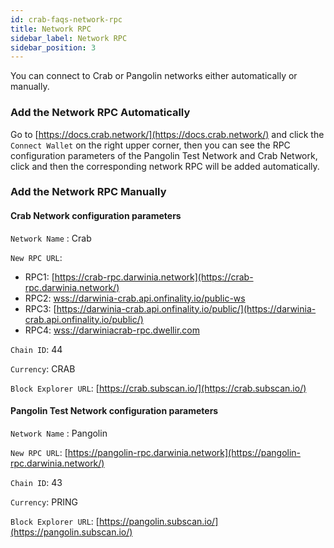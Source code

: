 ```yaml
---
id: crab-faqs-network-rpc
title: Network RPC
sidebar_label: Network RPC
sidebar_position: 3
---
```


You can connect to Crab or Pangolin networks either automatically or manually. 

### Add the Network RPC Automatically

Go to [https://docs.crab.network/](https://docs.crab.network/) and click the `Connect Wallet` on the right upper corner, then you can see the RPC configuration parameters of the Pangolin Test Network and Crab Network, click and then the corresponding network RPC will be added automatically.

### Add the Network RPC Manually

#### Crab Network configuration parameters

<aside>

`Network Name` : Crab

`New RPC URL`: 

- RPC1: [https://crab-rpc.darwinia.network](https://crab-rpc.darwinia.network/)
- RPC2: [wss://darwinia-crab.api.onfinality.io/public-ws](wss://darwinia-crab.api.onfinality.io/public-ws)
- RPC3: [https://darwinia-crab.api.onfinality.io/public/](https://darwinia-crab.api.onfinality.io/public/)
- RPC4: [wss://darwiniacrab-rpc.dwellir.com](wss://darwiniacrab-rpc.dwellir.com)

`Chain ID`: 44

`Currency`: CRAB

`Block Explorer URL`: [https://crab.subscan.io/](https://crab.subscan.io/)

</aside>

#### Pangolin Test Network configuration parameters

<aside>

`Network Name` : Pangolin

`New RPC URL`: [https://pangolin-rpc.darwinia.network](https://pangolin-rpc.darwinia.network/)


`Chain ID`: 43

`Currency`: PRING

`Block Explorer URL`: [https://pangolin.subscan.io/](https://pangolin.subscan.io/)

</aside>